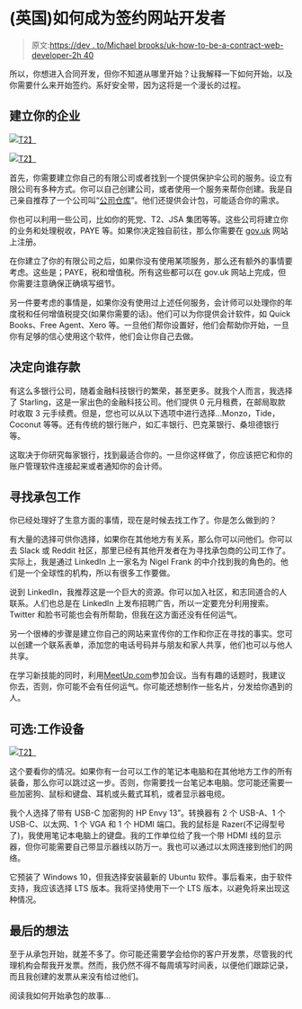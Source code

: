 # (英国)如何成为签约网站开发者

> 原文:[https://dev . to/Michael brooks/uk-how-to-be-a-contract-web-developer-2h 40](https://dev.to/michaelbrooks/uk-how-to-become-a-contract-web-developer-2h40)

所以，你想进入合同开发，但你不知道从哪里开始？让我解释一下如何开始，以及你需要什么来开始签约。系好安全带，因为这将是一个漫长的过程。

## [](#setting-up-your-business)建立你的企业

[![](../Images/809ff767adee78fefd828225a9ebd090.png)T2】](https://res.cloudinary.com/practicaldev/image/fetch/s--SiktOmNH--/c_limit%2Cf_auto%2Cfl_progressive%2Cq_auto%2Cw_880/https://michaelbrooks.co.uk/wp-content/uploads/2019/05/MBD_medium-1.png)

[![](../Images/65acbe6fb5a9d971e47c3597cd69f975.png)T2】](https://res.cloudinary.com/practicaldev/image/fetch/s--13aLM0-P--/c_limit%2Cf_auto%2Cfl_progressive%2Cq_auto%2Cw_880/https://michaelbrooks.co.uk/wp-content/uploads/2019/05/robot_medium.png)

首先，你需要建立你自己的有限公司或者找到一个提供保护伞公司的服务。设立有限公司有多种方式。你可以自己创建公司，或者使用一个服务来帮你创建。我是自己亲自推荐了一个公司叫“[公司仓库](https://www.thecompanywarehouse.co.uk)”。他们还提供会计包，可能适合你的需求。

你也可以利用一些公司，比如你的死党、T2、JSA 集团等等。这些公司将建立你的业务和处理税收，PAYE 等。如果你决定独自前往，那么你需要在 [gov.uk](https://www.gov.uk/set-up-limited-company) 网站上注册。

在你建立了你的有限公司之后，如果你没有使用某项服务，那么还有额外的事情要考虑。这些是；PAYE，税和增值税。所有这些都可以在 gov.uk 网站上完成，但你需要注意确保正确填写细节。

另一件要考虑的事情是，如果你没有使用过上述任何服务，会计师可以处理你的年度税和任何增值税提交(如果你需要的话)。他们可以为你提供会计软件，如 Quick Books、Free Agent、Xero 等。一旦他们帮你设置好，他们会帮助你开始，一旦你有足够的信心使用这个软件，他们会让你自己去做。

## [](#deciding-who-to-bank-with)决定向谁存款

有这么多银行公司，随着金融科技银行的繁荣，甚至更多。就我个人而言，我选择了 Starling，这是一家出色的金融科技公司。他们提供 0 元月租费，在邮局取款时收取 3 元手续费。但是，您也可以从以下选项中进行选择...Monzo，Tide，Coconut 等等。还有传统的银行账户，如汇丰银行、巴克莱银行、桑坦德银行等。

这取决于你研究每家银行，找到最适合你的。一旦你这样做了，你应该把它和你的账户管理软件连接起来或者通知你的会计师。

## [](#looking-for-contracting-work)寻找承包工作

你已经处理好了生意方面的事情，现在是时候去找工作了。你是怎么做到的？

有大量的选择可供你选择，如果你在其他地方有关系，那么你可以问他们。你可以去 Slack 或 Reddit 社区，那里已经有其他开发者在为寻找承包商的公司工作了。实际上，我是通过 LinkedIn 上一家名为 Nigel Frank 的中介找到我的角色的。他们是一个全球性的机构，所以有很多工作要做。

说到 LinkedIn，我推荐这是一个巨大的资源。你可以加入社区，和志同道合的人联系。人们也总是在 LinkedIn 上发布招聘广告，所以一定要充分利用搜索。Twitter 和脸书可能也会有所帮助，但我在这方面还没有任何运气。

另一个很棒的步骤是建立你自己的网站来宣传你的工作和你正在寻找的事实。您可以创建一个联系表单，添加您的电话号码并与朋友和家人共享，他们也可以与他人共享。

在学习新技能的同时，利用[MeetUp.com](https://www.meetup.com/)参加会议。当有有趣的话题时，我建议你去，否则，你可能不会有任何运气。你可能还想制作一些名片，分发给你遇到的人。

## [](#optional-work-equipment)可选:工作设备

[![](../Images/95fee280317d8a44b8d781f3f3d39d4f.png)T2】](https://res.cloudinary.com/practicaldev/image/fetch/s--NHoS8V3W--/c_limit%2Cf_auto%2Cfl_progressive%2Cq_auto%2Cw_880/https://michaelbrooks.co.uk/wp-content/uploads/2019/05/IMG_20190528_074537-1024x768.jpg)

这个要看你的情况。如果你有一台可以工作的笔记本电脑和在其他地方工作的所有装备，那么你可以跳过这一步。否则，你需要找一台笔记本电脑。您可能还需要一些加密狗、鼠标和键盘、耳机或头戴式耳机，或者显示器电缆。

我个人选择了带有 USB-C 加密狗的 HP Envy 13”。转换器有 2 个 USB-A、1 个 USB-C、以太网、1 个 VGA 和 1 个 HDMI 端口。我的鼠标是 Razer(不记得型号了)，我使用笔记本电脑上的键盘。我的工作单位给了我一个带 HDMI 线的显示器，但你可能需要自己带显示器线以防万一。我也可以通过以太网连接到他们的网络。

它预装了 Windows 10，但我选择安装最新的 Ubuntu 软件。事后看来，由于软件支持，我应该选择 LTS 版本。我将坚持使用下一个 LTS 版本，以避免将来出现这种情况。

## [](#final-thoughts)最后的想法

至于从承包开始，就差不多了。你可能还需要学会给你的客户开发票，尽管我的代理机构会帮我开发票。然而，我仍然不得不每周填写时间表，以便他们跟踪记录，而且我创建的发票从来没有给过他们。

阅读我如何开始承包的故事...